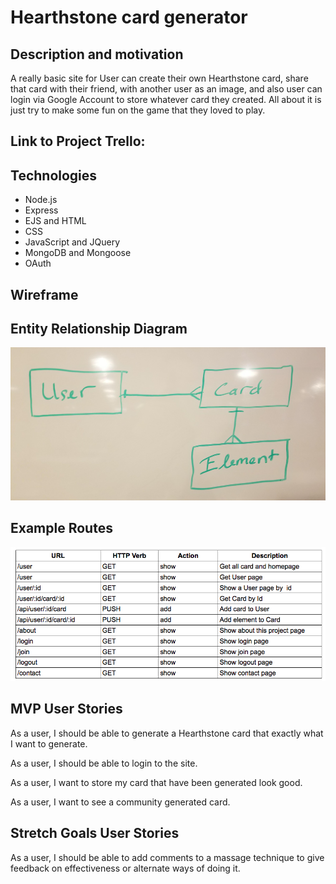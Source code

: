 # Hearthstone card generator

## Description and motivation

A really basic site for User can create their own Hearthstone card, share that card with their friend, with another user as an image, and also user can login via Google Account to store whatever card they created. All about it is just try to make some fun on the game that they loved to play.

## Link to Project Trello:

## Technologies

- Node.js
- Express
- EJS and HTML
- CSS
- JavaScript and JQuery
- MongoDB and Mongoose
- OAuth

## Wireframe


## Entity Relationship Diagram

![User and Hearthstone card Generator](https://github.com/khoab1126/Project2/blob/master/public/images/ERD%20Example.jpg?raw=true)

## Example Routes

![example routes for Hearthstone card Generator](https://github.com/khoab1126/Project2/blob/master/public/images/Example%20Routes.png?raw=true)

## MVP User Stories

As a user, I should be able to generate a Hearthstone card that exactly what I want to generate.

As a user, I should be able to login to the site.

As a user, I want to store my card that have been generated look good.

As a user, I want to see a community generated card.

## Stretch Goals User Stories

As a user, I should be able to add comments to a massage technique to give feedback on
effectiveness or alternate ways of doing it.
